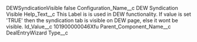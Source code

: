 <?xml version="1.0" encoding="UTF-8"?>
<CustomMetadata xmlns="http://soap.sforce.com/2006/04/metadata" xmlns:xsi="http://www.w3.org/2001/XMLSchema-instance" xmlns:xsd="http://www.w3.org/2001/XMLSchema">
    <label>DEWSyndicationVisible</label>
    <protected>false</protected>
    <values>
        <field>Configuration_Name__c</field>
        <value xsi:type="xsd:string">DEW Syndication Visible</value>
    </values>
    <values>
        <field>Help_Text__c</field>
        <value xsi:type="xsd:string">This Label is is used in DEW functionality. If value is set &apos;TRUE&apos; then the syndication tab is visible on DEW page, else it wont be visible.</value>
    </values>
    <values>
        <field>Id_Value__c</field>
        <value xsi:type="xsd:string">101900000046Xfu</value>
    </values>
    <values>
        <field>Parent_Component_Name__c</field>
        <value xsi:type="xsd:string">DealEntryWizard</value>
    </values>
    <values>
        <field>Type__c</field>
        <value xsi:nil="true"/>
    </values>
</CustomMetadata>
